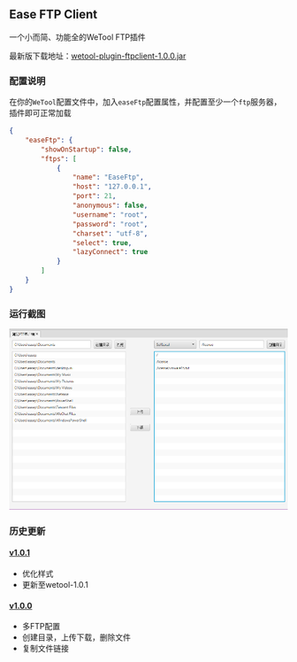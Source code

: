 ## Ease FTP Client

一个小而简、功能全的WeTool FTP插件

最新版下载地址：[wetool-plugin-ftpclient-1.0.0.jar](http://share.qiniu.segocat.com/tool/wetool/plugin/wetool-plugin-ftp-1.0.0.jar)

### 配置说明

在你的`WeTool`配置文件中，加入`easeFtp`配置属性，并配置至少一个`ftp`服务器，插件即可正常加载

``` json
{
    "easeFtp": {
        "showOnStartup": false,
        "ftps": [
            {
                "name": "EaseFtp",
                "host": "127.0.0.1",
                "port": 21,
                "anonymous": false,
                "username": "root",
                "password": "root",
                "charset": "utf-8",
                "select": true,
                "lazyConnect": true
            }
        ]
    }
}
```

### 运行截图

![ftp](images/ftp.png)

### 历史更新

#### [v1.0.1]()

- 优化样式
- 更新至wetool-1.0.1

#### [v1.0.0](http://share.qiniu.segocat.com/tool/wetool/plugin/wetool-plugin-ftp-1.0.0.jar)

- 多FTP配置
- 创建目录，上传下载，删除文件
- 复制文件链接
